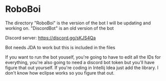 # RoboBoi
The directory "RoboBoi" is the version of the bot I will be updating and working on. "DiscordBot" is an old version of the bot

Discord server: https://discord.gg/sKJS4Qa

Bot needs JDA to work but this is included in the files

If you want to run the bot youself, you're going to have to edit all the IDs for everything, you're also going to need a discord bot token but you'll have figure that out yourself. If you're coding in Intellij Idea just add the library. I don't know how eclipse works so you figure that out.
